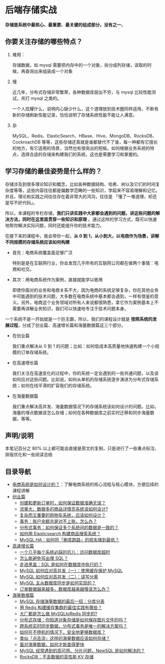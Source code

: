 # 后端存储实战

**存储是系统中最核心、最重要、最关键的组成部分，没有之一**。

## 你要关注存储的哪些特点？

1. 难用：

   存储数据，如 mysql 需要把内存中的一个对象，拆分成列存储，读取的时候，再查询出来组装成一个对象

2. 慢

   近几年，分布式存储非常繁荣，各种数据库层出不穷，与 mysql 比较性能测试，吊打 mysql 之类的。

   一个人炫耀什么，说明内心缺少什么，这个道理放到技术圈同样适用，不断有新的存储刷新性能记录，恰恰说明了存储系统性能不能让人满意。

3. 杂

   MySQL、Redis、ElasticSearch、HBase、Hive、MongoDB、RocksDB、CockroachDB 等等，这些存储还真就是谁都替代不了谁，每一种都有它擅长的地方，有它适用的场景，当然也有很突出的短板。如何根据业务系统的特点，选择合适的存储来构建我们的系统，这也是需要学习和掌握的。

## 学习存储的最佳姿势是什么样的？

存储涉及到很多理论知识和概念，比如各种数据结构、哈希、树以及它们的时间复杂度等等，这些内容往往都是偏数学范畴的一些知识，学起来不容易理解和记忆。并且，理论和实践之间往往存在着非常大的鸿沟，往往是 「懂了一堆道理，却还是写不好代码」。

所以，本课程的专栏存储，**我们只讲实践中大家都会遇到的问题，讲这些问题的解决方法，同时在这里面贯穿一些知识和原理** 。通过这样的学习方式，既可以快速地帮你解决实际问题，同时还能提升你的技术能力。

在接下来的课程中，我会带你一起，**从 0 到 1，从小到大，以电商作为场景，讲解不同规模的存储系统应该如何构建**

- 首先：电商系统覆盖面足够广泛 

  特别是是在互联网行业，你会发现几乎所有的互联网公司都在做两个事情：电商和社交。

- 其次：用电商系统作为案例，直接就能学以致用

  即使你面对的业务和电商关系不大，因为电商的系统足够复杂，你在其他业务中可能遇到的技术问题，大多数在电商系统中基本都会遇到，一样有借鉴的意义。另外，电商这个业务领域对所有人来说都很熟悉，拿它作为案例基本上不需要再讲解业务知识，我们可以快速地专注于技术问题本身。

一个系统不是一开始就是一个巨无霸，所以，我们的课程设计就是 **按照系统的发展过程**，分成了创业篇、高速增长篇和海量数据篇这三个部分。

- 在创业篇

  我们重点解决从 0 到 1 的问题；比如：如何低成本高质量地快速构建一个小规模的订单存储系统。

- 在高速增长篇

  我们关注在高速变化的过程中，你的系统一定会遇到的一些共通问题，以及该如何应对这些问题。比如说，如何从单机的存储系统逐步演进为分布式存储系统；如何在线平滑的扩容我们的存储系统。

- 在海量数据篇

  我们重点解决高并发、海量数据情况下的存储系统该如何设计的问题。比如，海量的埋点数据该怎么存储；如何在各种数据库之前实时迁移和同步海量数据，等等。

## 声明/说明

本笔记百分之 80% 以上都可能会直接是原文的复制，只是进行了一些重点标注、排版优化和一些阅读总结

## 目录导航

- [电商系统是如何设计的？](./00/)：了解电商系统的核心流程与核心模块，方便后续的课程讲解
- [创业篇](./01/)
    - [创建和更新订单时，如何保证数据准确无误？](./01/01.md)
    - [流量大、数据多的商品详情页系统该如何设计?](./01/02.md)
    - [复杂而又重要的购物车系统，应该如何设计？](./01/03.md)
    - [事务：账户余额总是对不上账，怎么办？](./01/04.md)
    - [分布式事务：如何保证多个系统间的数据是一致的？](./01/05.md)
    - [如何用 Elasticsearch 构建商品搜索系统？](./01/06.md)
    - [MySQL HA：如何将「删库跑路」的损失降到最低？](./01/07.md)
- [高速增长篇](./02/)
    - [一个几乎每个系统必踩的坑儿：访问数据库超时](./02/01.md)
    - [怎么能避免写出慢 SQL？](./02/02.md)
    - [走进黑盒：SQL 是如何在数据库中执行的？](./02/03.md)
    - [MySQL 如何应对高并发（一）：使用缓存保护 MySQL](./02/04.md)
    - [MySQL 如何应对高并发（二）：读写分离](./02/05.md)
    - [MySQL 主从数据库同步是如何实现的？](./02/06.md)
    - [订单数据越来越多，数据库越来越慢该怎么办？](./02/07.md)
- [海量数据篇](./03/)
    - [MySQL 存储海量数据的最后一招：分库分表](./03/01/.md)
    - [用 Redis 构建缓存集群的最佳实践有哪些？](./03/02/.md)
    - [大厂都是怎么做 MySQLtoRedis 同步的?](./03/03/.md)
    - [分布式存储：你知道对象存储是如何保存图片文件的吗？](./03/04/.md)
    - [跨系统实时同步数据，分布式事务是唯一的解决方案吗？](./03/05/.md)
    - [如何在不停机的情况下，安全地更换数据库？](./03/06/.md)
    - [类似「点击流」这样的海量数据应该如何存储？](./03/07/.md)
    - [面对海量数据，如何才能查得更快](./03/08/.md)
    - [MySQL 经常遇到的高可用、分片问题，NewSQL 是如何解决的？](./03/09/.md)
    - [RocksDB：不丢数据的高性能 KV 存储](./03/10/.md)
